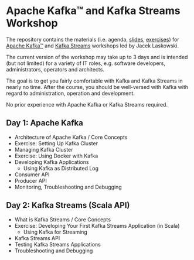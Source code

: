 # Apache Kafka™ and Kafka Streams Workshop

The repository contains the materials (i.e. agenda, [slides](slides), [exercises](exercises)) for [Apache Kafka™](https://kafka.apache.org/) and [Kafka Streams](https://kafka.apache.org/documentation/streams/) workshops led by Jacek Laskowski.

The current version of the workshop may take up to 3 days and is intended (but not limited) for a variety of IT roles, e.g. software developers, administrators, operators and architects.

The goal is to get you fairly comfortable with Kafka and Kafka Streams in nearly no time. After the course, you should be well-versed with Kafka with regard to administration, operation and development.

No prior experience with Apache Kafka or Kafka Streams required.

## Day 1: Apache Kafka

- Architecture of Apache Kafka / Core Concepts
- Exercise: Setting Up Kafka Cluster
- Managing Kafka Cluster
- Exercise: Using Docker with Kafka
- Developing Kafka Applications
  - Using Kafka as Distributed Log
- Consumer API
- Producer API
- Monitoring, Troubleshooting and Debugging

## Day 2: Kafka Streams (Scala API)

- What is Kafka Streams / Core Concepts
- Exercise: Developing Your First Kafka Streams Application (in Scala)
  - Using Kafka for Streaming
- Kafka Streams API
- Testing Kafka Streams Applications
- Troubleshooting and Debugging
